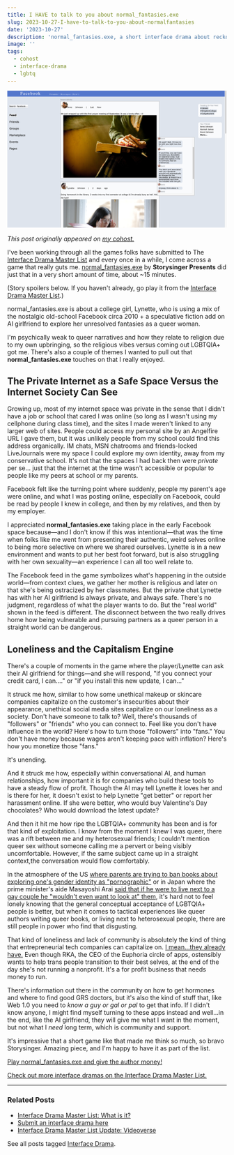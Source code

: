 ```yaml
---
title: I HAVE to talk to you about normal_fantasies.exe
slug: 2023-10-27-I-have-to-talk-to-you-about-normalfantasies
date: '2023-10-27'
description: 'normal_fantasies.exe, a short interface drama about reckoning with your own queer identity.'
image: ''
tags:
  - cohost
  - interface-drama
  - lgbtq
---
```


![normal_fantasies.exe, a short interface drama about reckoning with your own queer identity.](normal_fantasies.png)

_This post originally appeared on [my cohost.](https://cohost.org/illuminesce/post/3315030-i-have-to-talk-to-yo)_

I've been working through all the games folks have submitted to The [Interface Drama Master List](https://illuminesce.net/interface-drama) and every once in a while, I come across a game that really guts me. [normal\_fantasies.exe](https://storysinger-presents.itch.io/normal-fantasies) by **Storysinger Presents** did just that in a very short amount of time, about ~15 minutes.

(Story spoilers below. If you haven't already, go play it from the [Interface Drama Master List](https://illuminesce.net/interface-drama).)

normal\_fantasies.exe is about a college girl, Lynette, who is using a mix of the nostalgic old-school Facebook circa 2010 + a speculative fiction add on AI girlfriend to explore her unresolved fantasies as a queer woman.

I'm psychically weak to queer narratives and how they relate to religion due to my own upbringing, so the religious vibes versus coming out LGBTQIA+ got me. There's also a couple of themes I wanted to pull out that **normal\_fantasies.exe** touches on that I really enjoyed.

## The Private Internet as a Safe Space Versus the Internet Society Can See

Growing up, most of my internet space was private in the sense that I didn't have a job or school that cared I was online (so long as I wasn't using my cellphone during class time), and the sites I made weren't linked to any larger web of sites. People could access my personal site by an Angelfire URL I gave them, but it was unlikely people from my school could find this address organically. IM chats, MSN chatrooms and friends-locked LiveJournals were my space I could explore my own identity, away from my conservative school. It's not that the spaces I had back then were _private_ per se... just that the internet at the time wasn't accessible or popular to people like my peers at school or my parents.

Facebook felt like the turning point where suddenly, people my parent's age were online, and what I was posting online, especially on Facebook, could be read by people I knew in college, and then by my relatives, and then by my employer.

I appreciated **normal\_fantasies.exe** taking place in the early Facebook space because—and I don't know if this was intentional—that was the time when folks like me went from presenting their authentic, weird selves online to being more selective on where we shared ourselves. Lynette is in a new environment and wants to put her best foot forward, but is also struggling with her own sexuality—an experience I can all too well relate to.

The Facebook feed in the game symbolizes what's happening in the outside world—from context clues, we gather her mother is religious and later on that she's being ostracized by her classmates. But the private chat Lynette has with her AI girlfriend is always private, and always safe. There's no judgment, regardless of what the player wants to do. But the "real world" shown in the feed is different. The disconnect between the two really drives home how being vulnerable and pursuing partners as a queer person in a straight world can be dangerous.

## Loneliness and the Capitalism Engine

There's a couple of moments in the game where the player/Lynette can ask their AI girlfriend for things—and she will respond, "if you connect your credit card, I can...." or "if you install this new update, I can..."

It struck me how, similar to how some unethical makeup or skincare companies capitalize on the customer's insecurities about their appearance, unethical social media sites capitalize on our loneliness as a society. Don't have someone to talk to? Well, there's thousands of "followers" or "friends" who you can connect to. Feel like you don't have influence in the world? Here's how to turn those "followers" into "fans." You don't have money because wages aren't keeping pace with inflation? Here's how you monetize those "fans."

It's unending.

And it struck me how, especially within conversational AI, and human relationships, how important it is for companies who build these tools to have a steady flow of profit. Though the AI may tell Lynette it loves her and is there for her, it doesn't exist to help Lynette "get better" or report her harassment online. If she were better, who would buy Valentine's Day chocolates? Who would download the latest update?

And then it hit me how ripe the LGBTQIA+ community has been and is for that kind of exploitation. I know from the moment I knew I was queer, there was a rift between me and my heterosexual friends; I couldn't mention queer sex without someone calling me a pervert or being visibly uncomfortable. However, if the same subject came up in a straight context,the conversation would flow comfortably.

In the atmosphere of the US [where parents are trying to ban books about exploring one's gender identity as "pornographic"](https://www.nytimes.com/2022/05/01/books/maia-kobabe-gender-queer-book-ban.html) or in Japan where the prime minister's aide Masayoshi Arai [said that if he were to live next to a gay couple he "wouldn't even want to look at" them](https://www.bbc.com/news/world-asia-64820191), it's hard not to feel lonely knowing that the general conceptual acceptance of LGBTQIA+ people is better, but when it comes to tactical experiences like queer authors writing queer books, or living next to heterosexual people, there are still people in power who find that disgusting.

That kind of loneliness and lack of community is absolutely the kind of thing that entrepreneurial tech companies can capitalize on. [I mean...they already have.](https://www.theverge.com/2021/5/19/22433056/transgender-tech-apps-euphoria-clarity-solace-bliss) Even though RKA, the CEO of the Euphoria circle of apps, ostensibly wants to help trans people transition to their best selves, at the end of the day she's not running a nonprofit. It's a for profit business that needs money to run.

There's information out there in the community on how to get hormones and where to find good GRS doctors, but it's also the kind of stuff that, like Web 1.0 you need to _know a guy or gal or pal_ to get that info. If I didn't know anyone, I might find myself turning to these apps instead and well...in the end, like the AI girlfriend, they will give me what I want in the moment, but not what I _need_ long term, which is community and support.

It's impressive that a short game like that made me think so much, so bravo Storysinger. Amazing piece, and I'm happy to have it as part of the list.

[Play normal\_fantasies.exe and give the author money!](https://storysinger-presents.itch.io/normal-fantasies)

[Check out more interface dramas on the Interface Drama Master List.](https://illuminesce.net/interface-drama)

---

### Related Posts

* [Interface Drama Master List: What is it?](/blog/posts/2023-08-15-Interface-Drama-Master-List/)
* [Submit an interface drama here](https://forms.gle/NKXv94fuBjSoZ9pv6)
* [Interface Drama Master List Update: Videoverse](/blog/posts/2023-09-12-ID-Update/)

See all posts tagged [Interface Drama](/tags/interface-drama/).
